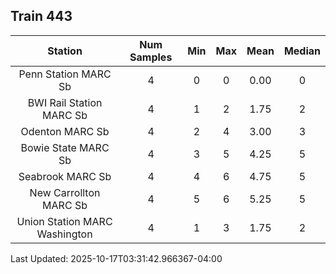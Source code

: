 ## Train 443

| Station | Num Samples | Min | Max | Mean | Median |
| :-----: | :---------: | :-: | :-: | :--: | :----: |
| Penn Station MARC Sb | 4 | 0 | 0 | 0.00 | 0 |
| BWI Rail Station MARC Sb | 4 | 1 | 2 | 1.75 | 2 |
| Odenton MARC Sb | 4 | 2 | 4 | 3.00 | 3 |
| Bowie State MARC Sb | 4 | 3 | 5 | 4.25 | 5 |
| Seabrook MARC Sb | 4 | 4 | 6 | 4.75 | 5 |
| New Carrollton MARC Sb | 4 | 5 | 6 | 5.25 | 5 |
| Union Station MARC Washington | 4 | 1 | 3 | 1.75 | 2 |


Last Updated: 2025-10-17T03:31:42.966367-04:00